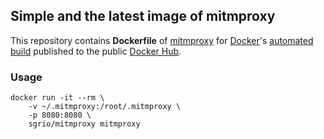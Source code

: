 ## Simple and the latest image of mitmproxy

This repository contains **Dockerfile** of [mitmproxy](https://mitmproxy.org) for [Docker](https://www.docker.com/)'s [automated build](https://hub.docker.com/r/sgrio/mitm/) published to the public [Docker Hub](https://hub.docker.com/).

### Usage
```
docker run -it --rm \
    -v ~/.mitmproxy:/root/.mitmproxy \
    -p 8080:8080 \
    sgrio/mitmproxy mitmproxy
```
